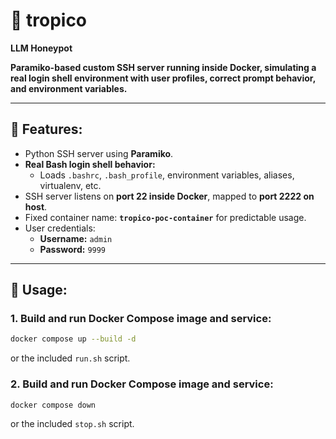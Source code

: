 # 🌴 tropico

**LLM Honeypot**

**Paramiko-based custom SSH server running inside Docker, simulating a real login shell environment with user profiles, correct prompt behavior, and environment variables.**

---

## 🚀 Features:

- Python SSH server using **Paramiko**.
- **Real Bash login shell behavior:**
  - Loads `.bashrc`, `.bash_profile`, environment variables, aliases, virtualenv, etc.
- SSH server listens on **port 22 inside Docker**, mapped to **port 2222 on host**.
- Fixed container name: **`tropico-poc-container`** for predictable usage.
- User credentials:
  - **Username:** `admin`
  - **Password:** `9999`

---

## 🐳 Usage:

### 1. **Build and run Docker Compose image and service:**

```bash
docker compose up --build -d
```

or the included `run.sh` script.

### 2. **Build and run Docker Compose image and service:**

```bash
docker compose down
```
or the included `stop.sh` script.



